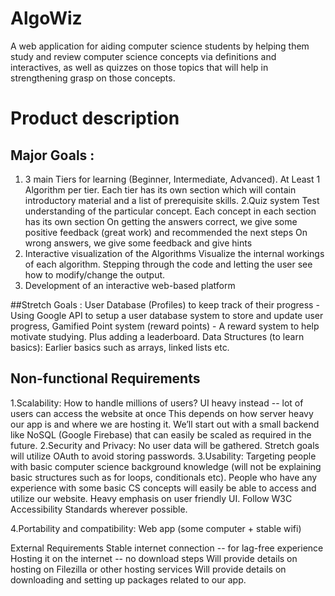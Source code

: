 # AlgoWiz

A web application for aiding computer science students by helping them study and review computer science concepts via definitions and interactives, as well as quizzes on those topics that will help in strengthening grasp on those concepts.

# Product description

## Major Goals : 
1. 3 main Tiers for learning (Beginner, Intermediate, Advanced).
At Least 1 Algorithm per tier. 
Each tier has its own section which will contain introductory material and a list of prerequisite skills. 
2.Quiz system 
Test understanding of the particular concept.
Each concept in each section has its own section 
On getting the answers correct, we give some positive feedback (great work) and recommended the next steps
On wrong answers, we give some feedback and give hints
3. Interactive visualization of the Algorithms
Visualize the internal workings of each algorithm.
Stepping through the code and letting the user see how to modify/change the output.
4. Development of an interactive web-based platform

##Stretch Goals : 
User Database (Profiles) to keep track of their progress -
Using Google API to setup a user database system to store and update user progress, 
Gamified Point system (reward points) -
A reward system to help motivate studying. Plus adding a leaderboard. 
Data Structures (to learn basics):
Earlier basics such as arrays, linked lists etc.

## Non-functional Requirements

1.Scalability: 
How to handle millions of users?
UI heavy instead  -- lot of users can access the website at once 
This depends on how server heavy our app is and where we are hosting it.
We’ll start out with a small backend like NoSQL (Google Firebase) that can easily be scaled as required in the future. 
2.Security and Privacy: 
No user data will be gathered.
Stretch goals will utilize OAuth to avoid storing passwords.
3.Usability: 
Targeting people with basic computer science background knowledge (will not be explaining basic structures such as for loops, conditionals etc). 
People who have any experience with some basic CS concepts will easily be able to access and utilize our website. 
Heavy emphasis on user friendly UI. 
Follow W3C Accessibility Standards wherever possible. 

4.Portability and compatibility: Web app (some computer + stable wifi)
 
External Requirements
Stable internet connection -- for lag-free experience
Hosting it on the internet -- no download steps 
Will provide details  on hosting on Filezilla or other hosting services
Will provide details on downloading and setting up packages related to our app.

